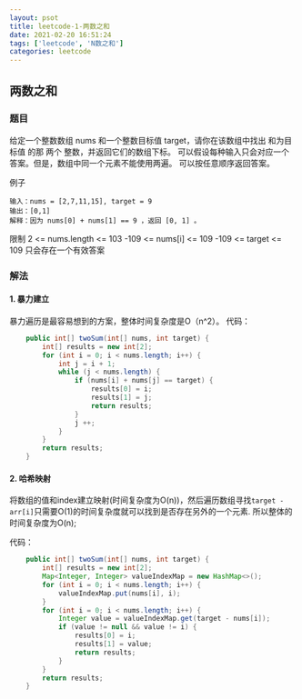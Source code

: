 ```yaml
---
layout: psot
title: leetcode-1-两数之和
date: 2021-02-20 16:51:24
tags: ['leetcode', 'N数之和']
categories: leetcode
---
```


## 两数之和

### 题目

给定一个整数数组 nums 和一个整数目标值 target，请你在该数组中找出 和为目标值 的那 两个 整数，并返回它们的数组下标。 
可以假设每种输入只会对应一个答案。但是，数组中同一个元素不能使用两遍。 
可以按任意顺序返回答案。 

例子
```
输入：nums = [2,7,11,15], target = 9
输出：[0,1]
解释：因为 nums[0] + nums[1] == 9 ，返回 [0, 1] 。
```

限制
2 <= nums.length <= 103 
-109 <= nums[i] <= 109 
-109 <= target <= 109 
只会存在一个有效答案 

### 解法
#### 1. 暴力建立
暴力遍历是最容易想到的方案，整体时间复杂度是O（n^2）。
代码：
```Java
    public int[] twoSum(int[] nums, int target) {
        int[] results = new int[2];
        for (int i = 0; i < nums.length; i++) {
            int j = i + 1;
            while (j < nums.length) {
                if (nums[i] + nums[j] == target) {
                    results[0] = i;
                    results[1] = j;
                    return results;
                }
                j ++;
            }
        }
        return results;
    }
```

#### 2. 哈希映射
将数组的值和index建立映射(时间复杂度为O(n))，然后遍历数组寻找`target - arr[i]`只需要O(1)的时间复杂度就可以找到是否存在另外的一个元素.
所以整体的时间复杂度为O(n);

代码：
```Java
    public int[] twoSum(int[] nums, int target) {
        int[] results = new int[2];
        Map<Integer, Integer> valueIndexMap = new HashMap<>();
        for (int i = 0; i < nums.length; i++) {
            valueIndexMap.put(nums[i], i);
        }
        for (int i = 0; i < nums.length; i++) {
            Integer value = valueIndexMap.get(target - nums[i]);
            if (value != null && value != i) {
                results[0] = i;
                results[1] = value;
                return results;
            }
        }
        return results;
    }
```